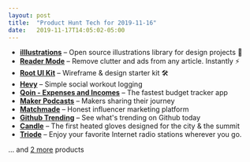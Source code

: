 ```yaml
---
layout: post
title:  "Product Hunt Tech for 2019-11-16"
date:   2019-11-17T14:05:02-05:00
---
```


* **[illlustrations](https://www.producthunt.com/posts/illlustrations?utm_campaign=producthunt-api&utm_medium=api&utm_source=Application%3A+Daily+Digest+RSS+%28ID%3A+3202%29)** – Open source illustrations library for design projects  🚀
* **[Reader Mode](https://www.producthunt.com/posts/reader-mode?utm_campaign=producthunt-api&utm_medium=api&utm_source=Application%3A+Daily+Digest+RSS+%28ID%3A+3202%29)** – Remove clutter and ads from any article. Instantly ⚡
* **[Root UI Kit](https://www.producthunt.com/posts/root-ui-kit?utm_campaign=producthunt-api&utm_medium=api&utm_source=Application%3A+Daily+Digest+RSS+%28ID%3A+3202%29)** – Wireframe & design starter kit 🛠️
* **[Hevy](https://www.producthunt.com/posts/hevy-1?utm_campaign=producthunt-api&utm_medium=api&utm_source=Application%3A+Daily+Digest+RSS+%28ID%3A+3202%29)** – Simple social workout logging
* **[Qoin - Expenses and Incomes](https://www.producthunt.com/posts/qoin-expenses-and-incomes?utm_campaign=producthunt-api&utm_medium=api&utm_source=Application%3A+Daily+Digest+RSS+%28ID%3A+3202%29)** – The fastest budget tracker app
* **[Maker Podcasts](https://www.producthunt.com/posts/maker-podcasts?utm_campaign=producthunt-api&utm_medium=api&utm_source=Application%3A+Daily+Digest+RSS+%28ID%3A+3202%29)** – Makers sharing their journey
* **[Matchmade](https://www.producthunt.com/posts/matchmade?utm_campaign=producthunt-api&utm_medium=api&utm_source=Application%3A+Daily+Digest+RSS+%28ID%3A+3202%29)** – Honest influencer marketing platform
* **[Github Trending](https://www.producthunt.com/posts/github-trending-2?utm_campaign=producthunt-api&utm_medium=api&utm_source=Application%3A+Daily+Digest+RSS+%28ID%3A+3202%29)** – See what's trending on Github today
* **[Candle](https://www.producthunt.com/posts/candle?utm_campaign=producthunt-api&utm_medium=api&utm_source=Application%3A+Daily+Digest+RSS+%28ID%3A+3202%29)** – The first heated gloves designed for the city & the summit
* **[Triode](https://www.producthunt.com/posts/triode?utm_campaign=producthunt-api&utm_medium=api&utm_source=Application%3A+Daily+Digest+RSS+%28ID%3A+3202%29)** – Enjoy your favorite Internet radio stations wherever you go.

… and [2 more](https://www.producthunt.com/tech) products